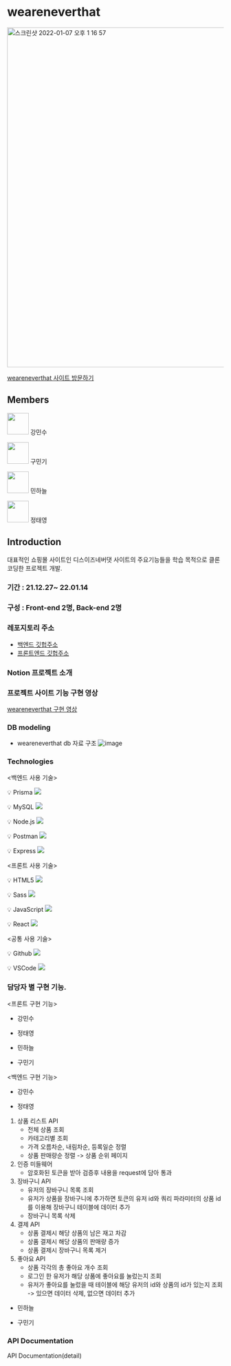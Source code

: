 # weareneverthat

<img width="789" alt="스크린샷 2022-01-07 오후 1 16 57" src="https://user-images.githubusercontent.com/90169703/148521986-5e50c8a5-a59d-444f-adce-863c7257613b.png">

[weareneverthat 사이트 방문하기]()

## Members

<img src="https://user-images.githubusercontent.com/90169703/148523187-60bd1fac-668c-46fb-8c52-f067c6db0338.png" width="50px" height="50px"/> 강민수

<img src="https://user-images.githubusercontent.com/90169703/148521624-e9bf350b-7e2c-43a0-be07-f624426b68fd.png" width="50px" height="50px"/> 구민기

<img src="https://user-images.githubusercontent.com/90169703/148523297-0ffe083d-0e89-434c-afce-a3a3d7a33782.png" width="50px" height="50px"/> 민하늘

<img src="https://user-images.githubusercontent.com/90169703/148523411-dc9e0188-5263-4959-854f-d330e5c36db1.png" width="50px" height="50px"/> 정태영

## Introduction

대표적인 쇼핑몰 사이트인 디스이즈네버댓 사이트의 주요기능들을 학습 목적으로 클론 코딩한 프로젝트 개발.

### 기간 : 21.12.27~ 22.01.14

### 구성 : Front-end 2명, Back-end 2명

### 레포지토리 주소

- [백엔드 깃헙주소](https://github.com/wecode-bootcamp-korea/fullstack3-1st-weareneverthat-backend)
- [프론트엔드 깃헙주소](https://github.com/wecode-bootcamp-korea/fullstack3-1st-weareneverthat-frontend)

### Notion 프로젝트 소개

### 프로젝트 사이트 기능 구현 영상

[weareneverthat 구현 영상]()

### DB modeling

- weareneverthat db 자료 구조
  ![image](https://user-images.githubusercontent.com/87692499/148669964-0b122018-4261-4944-9015-8f63ac483735.png)

### Technologies

<백엔드 사용 기술>

💡 Prisma
<img src="https://img.shields.io/badge/prisma-2D3748?style=for-the-badge&logo=prisma&logoColor=white">

💡 MySQL
<img src="https://img.shields.io/badge/mysql-4479A1?style=for-the-badge&logo=mysql&logoColor=white">

💡 Node.js
<img src="https://img.shields.io/badge/node.js-339933?style=for-the-badge&logo=node.js&logoColor=white">

💡 Postman
<img src="https://img.shields.io/badge/postman-FF6C37?style=for-the-badge&logo=postman&logoColor=white">

💡 Express
<img src="https://img.shields.io/badge/express-000000?style=for-the-badge&logo=express&logoColor=white">

<프론트 사용 기술>

💡 HTML5
<img src="https://img.shields.io/badge/html5-E34F26?style=for-the-badge&logo=html5&logoColor=white">

💡 Sass
<img src="https://img.shields.io/badge/sass-CC6699?style=for-the-badge&logo=sass&logoColor=white">

💡 JavaScript
<img src="https://img.shields.io/badge/javascript-F7DF1E?style=for-the-badge&logo=javascript&logoColor=black">

💡 React
<img src="https://img.shields.io/badge/react-61DAFB?style=for-the-badge&logo=react&logoColor=black">

<공통 사용 기술>

💡 Github
<img src="https://img.shields.io/badge/github-181717?style=for-the-badge&logo=github&logoColor=#181717">

💡 VSCode
<img src="https://img.shields.io/badge/visualstudiocode-007ACC?style=for-the-badge&logo=visualstudiocode&logoColor=white">

### 담당자 별 구현 기능.

<프론트 구현 기능>

- 강민수

- 정태영

- 민하늘

- 구민기

<백엔드 구현 기능>

- 강민수

- 정태영

1. 상품 리스트 API
   - 전체 상품 조회
   - 카테고리별 조회
   - 가격 오름차순, 내림차순, 등록일순 정렬
   - 상품 판매량순 정렬 -> 상품 순위 페이지
2. 인증 미들웨어
   - 암호화된 토큰을 받아 검증후 내용을 request에 담아 통과
3. 장바구니 API
   - 유저의 장바구니 목록 조회
   - 유저가 상품을 장바구니에 추가하면 토큰의 유저 id와 쿼리 파라미터의 상품 id를 이용해 장바구니 테이블에 데이터 추가
   - 장바구니 목록 삭제
4. 결제 API
   - 상품 결제시 해당 상품의 남은 재고 차감
   - 상품 결제시 해당 상품의 판매량 증가
   - 상품 결제시 장바구니 목록 제거
5. 좋아요 API
   - 상품 각각의 총 좋아요 개수 조회
   - 로그인 한 유저가 해당 상품에 좋아요를 눌렀는지 조회
   - 유저가 좋아요를 눌렀을 때 테이블에 해당 유저의 id와 상품의 id가 있는지 조회 -> 있으면 데이터 삭제, 없으면 데이터 추가

- 민하늘

- 구민기

### API Documentation

API Documentation(detail)
